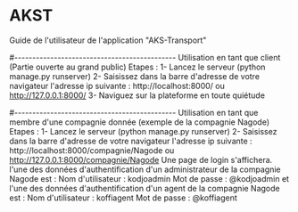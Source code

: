 # AKST
Guide de l'utilisateur de l'application "AKS-Transport"

#---------------------------------------------
	Utilisation en tant que client (Partie ouverte au grand public)
Etapes : 
1- Lancez le serveur (python manage.py runserver)
2- Saisissez dans la barre d'adresse de votre navigateur l'adresse ip suivante : http://localhost:8000/ ou http://127.0.0.1:8000/
3- Naviguez sur la plateforme en toute quiétude

#---------------------------------------------
	Utilisation en tant que membre d'une compagnie donnée (exemple de la compagnie Nagode)
Etapes : 
1- Lancez le serveur (python manage.py runserver)
2- Saisissez dans la barre d'adresse de votre navigateur l'adresse ip suivante : http://localhost:8000/compagnie/Nagode ou http://127.0.0.1:8000/compagnie/Nagode
	Une page de login s'affichera.
l'une des données d'authentification d'un administrateur de la compagnie Nagode est : 
	Nom d'utilisateur : kodjoadmin
	Mot de passe : @kodjoadmin
et l'une des données d'authentification d'un agent de la compagnie Nagode est : 
	Nom d'utilisateur : koffiagent
	Mot de passe : @koffiagent
